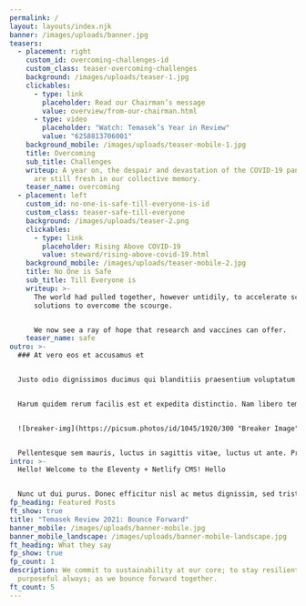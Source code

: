 ```yaml
---
permalink: /
layout: layouts/index.njk
banner: /images/uploads/banner.jpg
teasers:
  - placement: right
    custom_id: overcoming-challenges-id
    custom_class: teaser-overcoming-challenges
    background: /images/uploads/teaser-1.jpg
    clickables:
      - type: link
        placeholder: Read our Chairman’s message
        value: overview/from-our-chairman.html
      - type: video
        placeholder: "Watch: Temasek’s Year in Review"
        value: "6258813706001"
    background_mobile: /images/uploads/teaser-mobile-1.jpg
    title: Overcoming
    sub_title: Challenges
    writeup: A year on, the despair and devastation of the COVID-19 pandemic waves
      are still fresh in our collective memory.
    teaser_name: overcoming
  - placement: left
    custom_id: no-one-is-safe-till-everyone-is-id
    custom_class: teaser-safe-till-everyone
    background: /images/uploads/teaser-2.png
    clickables:
      - type: link
        placeholder: Rising Above COVID-19
        value: steward/rising-above-covid-19.html
    background_mobile: /images/uploads/teaser-mobile-2.jpg
    title: No One is Safe
    sub_title: Till Everyone is
    writeup: >-
      The world had pulled together, however untidily, to accelerate science and
      solutions to overcome the scourge.


      We now see a ray of hope that research and vaccines can offer.
    teaser_name: safe
outro: >-
  ### At vero eos et accusamus et


  Justo odio dignissimos ducimus qui blanditiis praesentium voluptatum deleniti atque corrupti quos dolores et quas molestias excepturi sint occaecati cupiditate non provident, similique sunt in culpa qui officia deserunt mollitia animi, id est laborum et dolorum fuga. 


  Harum quidem rerum facilis est et expedita distinctio. Nam libero tempore, cum soluta nobis est eligendi optio cumque nihil impedit quo minus id quod maxime placeat facere possimus, omnis voluptas assumenda est, omnis dolor repellendus. Temporibus autem quibusdam et aut officiis debitis aut rerum necessitatibus saepe eveniet ut et voluptates repudiandae sint et molestiae non recusandae. Itaque earum rerum hic tenetur a sapiente delectus, ut aut reiciendis voluptatibus maiores alias consequatur aut perferendis doloribus asperiores repellat.


  ![breaker-img](https://picsum.photos/id/1045/1920/300 "Breaker Image")


  Pellentesque sem mauris, luctus in sagittis vitae, luctus ut ante. Praesent diam lacus, tempor ut egestas eu, aliquet non velit. Quisque vel turpis malesuada, eleifend diam eget, consequat sem. Quisque ultricies magna sit amet tempor vulputate. Proin eu scelerisque neque. Quisque lobortis faucibus orci sed laoreet. Nulla tincidunt feugiat tellus. Donec feugiat luctus tellus, non aliquam massa ornare eget. Maecenas et gravida justo. Sed finibus sit amet ligula vitae ultrices. Phasellus ac dolor augue. Sed sollicitudin eros eget turpis egestas, quis hendrerit tortor varius. Mauris et neque elementum, volutpat dolor ac, egestas nisl.
intro: >-
  Hello! Welcome to the Eleventy + Netlify CMS! Hello


  Nunc ut dui purus. Donec efficitur nisl ac metus dignissim, sed tristique dolor sagittis. Nam id fermentum quam, egestas tristique lorem.
fp_heading: Featured Posts
ft_show: true
title: "Temasek Review 2021: Bounce Forward"
banner_mobile: /images/uploads/banner-mobile.jpg
banner_mobile_landscape: /images/uploads/banner-mobile-landscape.jpg
ft_heading: What they say
fp_show: true
fp_count: 1
description: We commit to sustainability at our core; to stay resilient and
  purposeful always; as we bounce forward together.
ft_count: 5
---
```

